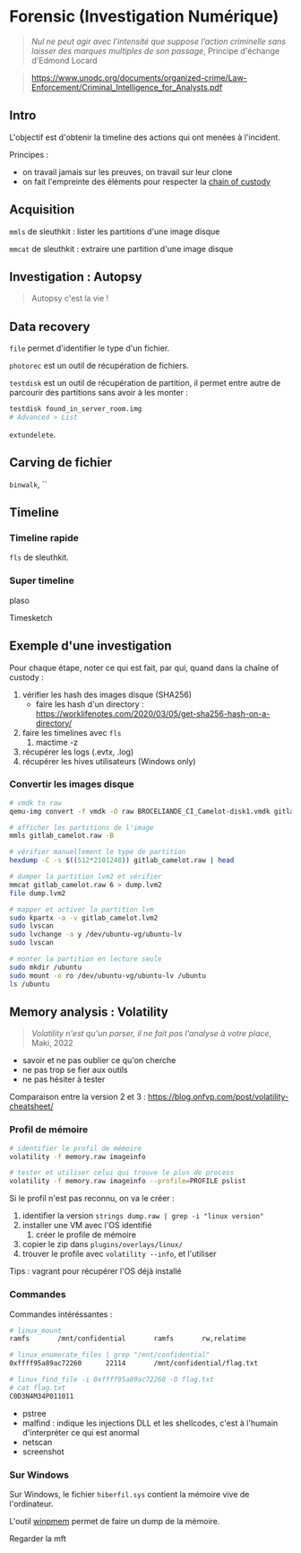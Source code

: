 # Forensic (Investigation Numérique)

> *Nul ne peut agir avec l’intensité que suppose l’action criminelle sans laisser des marques multiples de son passage*, Principe d'échange d'Edmond Locard

> https://www.unodc.org/documents/organized-crime/Law-Enforcement/Criminal_Intelligence_for_Analysts.pdf

## Intro

L'objectif est d'obtenir la timeline des actions qui ont menées à l'incident.

Principes :
- on travail jamais sur les preuves, on travail sur leur clone
- on fait l'empreinte des éléments pour respecter la [chain of custody](https://en.wikipedia.org/wiki/Chain_of_custody)

## Acquisition

`mmls` de sleuthkit : lister les partitions d'une image disque

`mmcat` de sleuthkit : extraire une partition d'une image disque

## Investigation : Autopsy

> Autopsy c'est la vie !

## Data recovery

`file` permet d'identifier le type d'un fichier.

`photorec` est un outil de récupération de fichiers.

`testdisk` est un outil de récupération de partition, il permet entre autre de parcourir des partitions sans avoir à les monter :
```bash
testdisk found_in_server_room.img
# Advanced > List
```

`extundelete`.

## Carving de fichier

`binwalk`, ``

## Timeline

### Timeline rapide

`fls` de sleuthkit.

### Super timeline

plaso

Timesketch

## Exemple d'une investigation

Pour chaque étape, noter ce qui est fait, par qui, quand dans la chaîne of custody :
1. vérifier les hash des images disque (SHA256)
   - faire les hash d'un directory : https://worklifenotes.com/2020/03/05/get-sha256-hash-on-a-directory/
2. faire les timelines avec `fls`
   1. mactime -z
3. récupérer les logs (.evtx, .log)
4. récupérer les hives utilisateurs (Windows only)

### Convertir les images disque

```bash
# vmdk to raw
qemu-img convert -f vmdk -O raw BROCELIANDE_CI_Camelot-disk1.vmdk gitlab_camelot.raw

# afficher les partitions de l'image
mmls gitlab_camelot.raw -B

# vérifier manuellement le type de partition
hexdump -C -s $((512*2101248)) gitlab_camelot.raw | head

# dumper la partition lvm2 et vérifier
mmcat gitlab_camelot.raw 6 > dump.lvm2
file dump.lvm2

# mapper et activer la partition lvm
sudo kpartx -a -v gitlab_camelot.lvm2
sudo lvscan
sudo lvchange -a y /dev/ubuntu-vg/ubuntu-lv
sudo lvscan

# monter la partition en lecture seule
sudo mkdir /ubuntu
sudo mount -o ro /dev/ubuntu-vg/ubuntu-lv /ubuntu
ls /ubuntu
```

## Memory analysis : Volatility

> *Volatility n'est qu'un parser, il ne fait pas l'analyse à votre place*, Maki, 2022

- savoir et ne pas oublier ce qu'on cherche
- ne pas trop se fier aux outils
- ne pas hésiter à tester

Comparaison entre la version 2 et 3 : https://blog.onfvp.com/post/volatility-cheatsheet/

### Profil de mémoire

```bash
# identifier le profil de mémoire
volatility -f memory.raw imageinfo

# tester et utiliser celui qui trouve le plus de process
volatility -f memory.raw imageinfo --profile=PROFILE pslist
```

Si le profil n'est pas reconnu, on va le créer :
1. identifier la version `strings dump.raw | grep -i "linux version"`
2. installer une VM avec l'OS identifié
   1. créer le profile de mémoire
3. copier le zip dans `plugins/overlays/linux/`
4. trouver le profile avec `volatility --info`, et l'utiliser

<!-- Le script :
```bash
#!/bin/bash
git clone https://github.com/volatilityfoundation/volatility.git
cd volatility/tools/linux/ && make
cd ../../../
zip $(lsb_release -i -s)_$(uname -r)_profile.zip ./volatility/tools/linux/module.dwarf /boot/System.map-$(uname -r)
``` -->

Tips : vagrant pour récupérer l'OS déjà installé

### Commandes

Commandes intéréssantes :
```bash
# linux_mount
ramfs		/mnt/confidential		ramfs		rw,relatime

# linux_enumerate_files | grep "/mnt/confidential"
0xffff95a89ac72260		22114		/mnt/confidential/flag.txt

# linux_find_file -i 0xffff95a89ac72260 -O flag.txt
# cat flag.txt
C0D3N4M34P011011
```

- pstree
- malfind : indique les injections DLL et les shellcodes, c'est à l'humain d'interpréter ce qui est anormal
- netscan
- screenshot

### Sur Windows

Sur Windows, le fichier `hiberfil.sys` contient la mémoire vive de l'ordinateur.

L'outil [winpmem](https://winpmem.velocidex.com/) permet de faire un dump de la mémoire.

Regarder la mft
